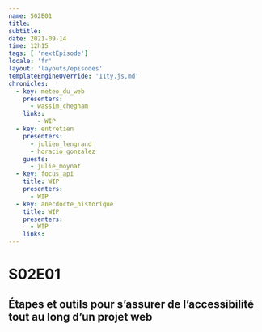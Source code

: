 ```yaml
---
name: S02E01
title: 
subtitle: 
date: 2021-09-14
time: 12h15
tags: [ 'nextEpisode']
locale: 'fr'
layout: 'layouts/episodes'
templateEngineOverride: '11ty.js,md'
chronicles:
  - key: meteo_du_web
    presenters: 
      - wassim_chegham
    links:
        - WIP
  - key: entretien
    presenters:
      - julien_lengrand
      - horacio_gonzalez
    guests:
      - julie_moynat
  - key: focus_api
    title: WIP
    presenters: 
      - WIP
  - key: anecdocte_historique
    title: WIP
    presenters:
      - WIP
    links:
---
```


# S02E01

## Étapes et outils pour s’assurer de l’accessibilité tout au long d’un projet web